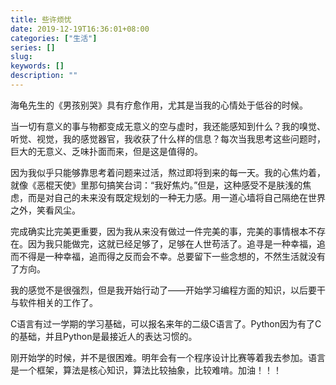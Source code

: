 ```yaml
---
title: 些许烦忧
date: 2019-12-19T16:36:01+08:00
categories: ["生活"]
series: []
slug: 
keywords: []
description: ""
---
```


海龟先生的《男孩别哭》具有疗愈作用，尤其是当我的心情处于低谷的时候。


当一切有意义的事与物都变成无意义的空与虚时，我还能感知到什么？我的嗅觉、听觉、视觉，我的感觉器官，我收获了什么样的信息？每次当我思考这些问题时，巨大的无意义、乏味扑面而来，但是这是值得的。


因为我似乎只能够靠思考着问题来过活，熬过即将到来的每一天。我的心焦灼着，就像《恶棍天使》里那句搞笑台词：“我好焦灼。”但是，这种感受不是肤浅的焦虑，而是对自己的未来没有既定规划的一种无力感。用一道心墙将自己隔绝在世界之外，笑看风尘。


完成确实比完美更重要，因为我从来没有做过一件完美的事，完美的事情根本不存在。因为我只能做完，这就已经足够了，足够在人世苟活了。追寻是一种幸福，追而不得是一种幸福，追而得之反而会不幸。总要留下一些念想的，不然生活就没有了方向。


我的感觉不是很强烈，但是我开始行动了——开始学习编程方面的知识，以后要干与软件相关的工作了。


C语言有过一学期的学习基础，可以报名来年的二级C语言了。Python因为有了C的基础，并且Python是最接近人的表达习惯的。


刚开始学的时候，并不是很困难。明年会有一个程序设计比赛等着我去参加。语言是一个框架，算法是核心知识，算法比较抽象，比较难啃。加油！！！